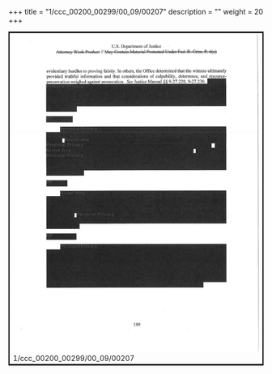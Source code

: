 +++
title = "1/ccc_00200_00299/00_09/00207"
description = ""
weight = 20
+++

<table style="border:2px solid black;max-width:800px;max-height:800px;" 
><tr><td>
<img class="center-fit-jpg"
src="/jpg_/jpg_mueller_report_searchable_207.jpg">
1/ccc_00200_00299/00_09/00207
</img></td></tr></table>
